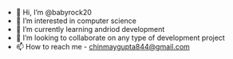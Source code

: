 - 👋 Hi, I’m @babyrock20
- 👀 I’m interested in computer science
- 🌱 I’m currently learning andriod development
- 💞️ I’m looking to collaborate on any type of development project 
- 📫 How to reach me - chinmaygupta844@gmail.com

<!---
babyrock20/babyrock20 is a ✨ special ✨ repository because its `README.md` (this file) appears on your GitHub profile.
You can click the Preview link to take a look at your changes.
--->
